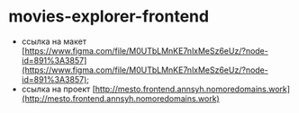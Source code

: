 # movies-explorer-frontend

* ссылка на макет [https://www.figma.com/file/M0UTbLMnKE7nlxMeSz6eUz/?node-id=891%3A3857](https://www.figma.com/file/M0UTbLMnKE7nlxMeSz6eUz/?node-id=891%3A3857);
* ссылка на проект [http://mesto.frontend.annsyh.nomoredomains.work](http://mesto.frontend.annsyh.nomoredomains.work)
